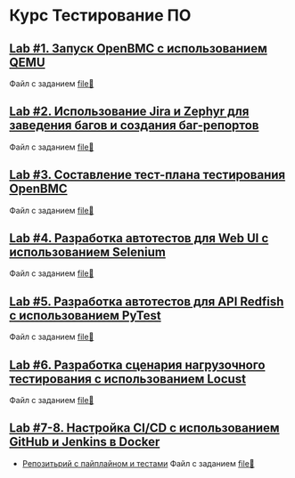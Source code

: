 # Курс Тестирование ПО

## [Lab #1. Запуск OpenBMC с использованием QEMU](/lab1/)
Файл с заданием [file📗](/misc/lab1.pdf)

## [Lab #2. Использование Jira и Zephyr для заведения багов и создания баг-репортов](/lab2/)
Файл с заданием [file📗](/misc/lab2.pdf)

## [Lab #3. Составление тест-плана тестирования OpenBMC](/lab3/)
Файл с заданием [file📗](/misc/lab3.pdf)

## [Lab #4. Разработка автотестов для Web UI с использованием Selenium](/lab4/)
Файл с заданием [file📗](/misc/lab4.pdf)

## [Lab #5. Разработка автотестов для API Redfish с использованием PyTest](/lab5/)
Файл с заданием [file📗](/misc/lab5.pdf)

## [Lab #6. Разработка сценария нагрузочного тестирования с использованием Locust](/lab6/)
Файл с заданием [file📗](/misc/lab6.pdf)

## [Lab #7-8. Настройка CI/CD с использованием GitHub и Jenkins в Docker](/lab7-8/)
* [Репозитьрий с пайплайном и тестами](https://github.com/tony-19-dm/OpenBmcTests)
Файл с заданием [file📗](/misc/lab7-8.pdf)